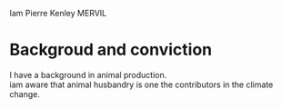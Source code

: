 Iam Pierre Kenley MERVIL

# Backgroud and conviction

I have a background in animal production.  
iam aware that animal husbandry is one the contributors in the climate change.
